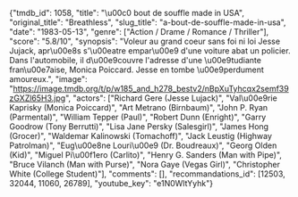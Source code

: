 {"tmdb_id": 1058, "title": "\u00c0 bout de souffle made in USA", "original_title": "Breathless", "slug_title": "a-bout-de-souffle-made-in-usa", "date": "1983-05-13", "genre": ["Action / Drame / Romance / Thriller"], "score": "5.8/10", "synopsis": "Voleur au grand coeur sans foi ni loi Jesse Jujack, apr\u00e8s s'\u00eatre empar\u00e9 d'une voiture abat un policier. Dans l'automobile, il d\u00e9couvre l'adresse d'une \u00e9tudiante fran\u00e7aise, Monica Poiccard. Jesse en tombe \u00e9perdument amoureux.", "image": "https://image.tmdb.org/t/p/w185_and_h278_bestv2/nBpXuTyhcqx2semf39zGXZl65H3.jpg", "actors": ["Richard Gere (Jesse Lujack)", "Val\u00e9rie Kaprisky (Monica Poiccard)", "Art Metrano (Birnbaum)", "John P. Ryan (Parmental)", "William Tepper (Paul)", "Robert Dunn (Enright)", "Garry Goodrow (Tony Berrutti)", "Lisa Jane Persky (Salesgirl)", "James Hong (Grocer)", "Waldemar Kalinowski (Tomachoff)", "Jack Leustig (Highway Patrolman)", "Eug\u00e8ne Louri\u00e9 (Dr. Boudreaux)", "Georg Olden (Kid)", "Miguel Pi\u00f1ero (Carlito)", "Henry G. Sanders (Man with Pipe)", "Bruce Vilanch (Man with Purse)", "Nora Gaye (Vegas Girl)", "Christopher White (College Student)"], "comments": [], "recommandations_id": [12503, 32044, 11060, 26789], "youtube_key": "e1N0WltYyhk"}